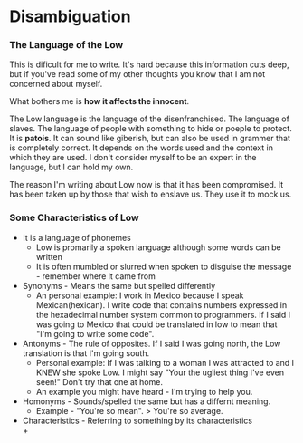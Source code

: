 # Disambiguation
### The Language of the Low  

This is dificult for me to write.  It's hard because this information cuts deep, but if you've read some of my other thoughts you know that I am not concerned about myself.  

What bothers me is __how it affects the innocent__.  

The Low language is the language of the disenfranchised.  The language of slaves.  The language of people with something to hide or poeple to protect. It is __patois__. It can sound like giberish, but can also be used in grammer that is completely correct.  It depends on the words used and the context in which they are used. I don't consider myself to be an expert in the language, but I can hold my own.  

The reason I'm writing about Low now is that it has been compromised.  It has been taken up by those that wish to enslave us. They use it to mock us. 

### Some  Characteristics of Low 
- It is a language of phonemes
    + Low is promarily a spoken language although some words can be written
    + It is often mumbled or slurred when spoken to disguise the message - remember where it came from
- Synonyms - Means the same but spelled differently
    + An personal example: I work in Mexico because I speak Mexican(hexican).  I write code that contains numbers expressed in the hexadecimal number system common to programmers. If I said I was going to Mexico that could be translated in low to mean that "I'm going to write some code".
- Antonyms - The rule of opposites. If I said I was going north, the Low translation is that I'm going south.
    + Personal example: If I was talking to a woman I was attracted to and I KNEW she spoke Low. I might say "Your the ugliest thing I've even seen!" Don't try that one at home.
    + An example you might have heard - I'm trying to help you. 
- Homonyms - Sounds/spelled the same but has a differnt meaning.
    + Example - "You're so mean". > You're so average.
- Characteristics - Referring to something by its characteristics  
    + 